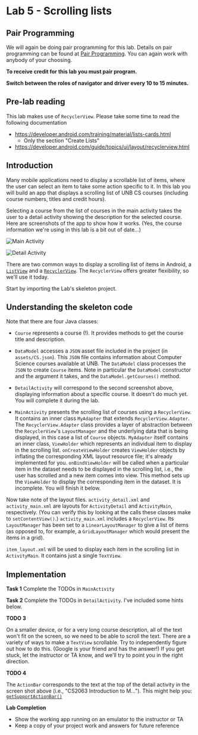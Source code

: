 # Lab 5 - Scrolling lists

## Pair Programming

We will again be doing pair programming for this lab.  Details on pair programming can be found at [Pair Programming](../docs/PAIR_PROGRAMMING.md).  You can again work with anybody of your choosing.

**To receive credit for this lab you must pair program.**

**Switch between the roles of navigator and driver every 10 to 15
minutes.**

## Pre-lab reading

This lab makes use of `RecyclerView`.  Please take some time to read the following documentation
* https://developer.android.com/training/material/lists-cards.html
  * Only the section "Create Lists"
* https://developer.android.com/guide/topics/ui/layout/recyclerview.html

## Introduction

Many mobile applications need to display a scrollable list of items, where the user can select an item to take some action specific to it. In this lab you will build an app that displays a scrolling list of UNB CS courses (including course numbers, titles and credit hours).

Selecting a course from the list of courses in the main activity takes the user to a detail activity showing the description for the selected course. Here are screenshots of the app to show how it works. (Yes, the course information we're using in this lab is a bit out of date...)

![Main Activity](https://i.imgur.com/8vQZmXf.png?1)

![Detail Activity](https://i.imgur.com/qaqnSXb.png?1)

There are two common ways to display a scrolling list of items in Android, a
[`ListView`](https://developer.android.com/guide/topics/ui/layout/listview.html)
and a [`RecyclerView`](https://developer.android.com/guide/topics/ui/layout/recyclerview.html). The `RecyclerView` offers greater flexibility, so we'll use it today.

Start by importing the Lab's skeleton project.

## Understanding the skeleton code

Note that there are four Java classes:

* `Course` represents a course (!). It provides methods to get the course title and description.

* `DataModel` accesses a ```JSON``` asset file included in the project (in ```assets/CS.json```). This ```JSON``` file contains information about Computer Science courses available at UNB. The ```DataModel``` class processes the ```JSON``` to create ```Course``` items. Note in particular the ```DataModel``` constructor and the argument it takes, and the ```DataModel.getCourses()``` method.

* `DetailActivity` will correspond to the second screenshot above, displaying information about a specific course. It doesn't do much yet. You will complete it during the lab.

* `MainActivity` presents the scrolling list of courses using a `RecyclerView`. It contains an inner class `MyAdapter` that extends `RecyclerView.Adapter`. The `RecyclerView.Adapter` class provides a layer of abstraction between the `RecyclerView`'s `LayoutManager` and the underlying data that is being displayed, in this case a list of `Course` objects. `MyAdapter` itself contains an inner class, `ViewHolder` which represents an individual item to display in the scrolling list. `onCreateViewHolder` creates `ViewHolder` objects by inflating the corresponding XML layout resource file; it's already implemented for you. `onBindViewHolder` will be called when a particular item in the dataset needs to be displayed in the scrolling list, i.e., the user has scrolled and a new item comes into view. This method sets up the `ViewHolder` to display the corresponding item in the dataset. It is incomplete. You will finish it below.

Now take note of the layout files. `activity_detail.xml` and `activity_main.xml` are layouts for `ActivityDetail` and `ActivityMain`, respectively. (You can verify this by looking at the calls these classes make to `setContentView()`.) `activity_main.xml` includes a `RecyclerView`. Its `LayoutManager` has been set to a `LinearLayoutManager` to give a list of items (as opposed to, for example, a `GridLayoutManager` which would present the items in a grid).

`item_layout.xml` will be used to display each item in the scrolling list in `ActivityMain`. It contains just a single `TextView`.

## Implementation

**Task 1**
Complete the TODOs in `MainActivity`

**Task 2**
Complete the TODOs in `DetailActivity`. I've included some hints below.

**TODO 3** 

On a smaller device, or for a very long course description, all of the text won't fit on the screen, so we need to be able to scroll the text. There are a variety of ways to make a `TextView` scrollable. Try to independently figure out how to do this. (Google is your friend and has the answer!) If you get stuck, let the instructor or TA know, and we'll try to point you in the right direction.

**TODO 4**

The `ActionBar` corresponds to the text at the top of the detail activity in the screen shot above (i.e., "CS2063 Introduction to M..."). This might help you: [```getSupportActionBar()```](http://developer.android.com/reference/android/support/v7/app/AppCompatActivity.html#getSupportActionBar%28%29)


**Lab Completion**

* Show the working app running on an emulator to the instructor or TA
* Keep a copy of your project work and answers for future reference
